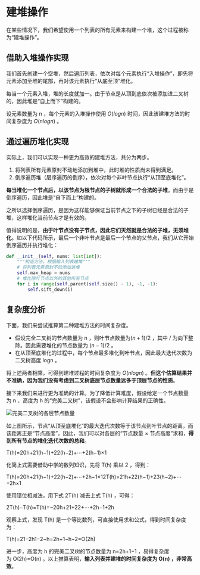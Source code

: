 # 建堆操作

在某些情况下，我们希望使用一个列表的所有元素来构建一个堆，这个过程被称为“建堆操作”。

## 借助入堆操作实现

我们首先创建一个空堆，然后遍历列表，依次对每个元素执行“入堆操作”，即先将元素添加至堆的尾部，再对该元素执行“从底至顶”堆化。

每当一个元素入堆，堆的长度就加一。由于节点是从顶到底依次被添加进二叉树的，因此堆是“自上而下”构建的。

设元素数量为 n ，每个元素的入堆操作使用 $O(log⁡n)$ 时间，因此该建堆方法的时间复杂度为 $O(nlog⁡n)$ 。

## 通过遍历堆化实现

实际上，我们可以实现一种更为高效的建堆方法，共分为两步。

1. 将列表所有元素原封不动地添加到堆中，此时堆的性质尚未得到满足。
2. 倒序遍历堆（层序遍历的倒序），依次对每个非叶节点执行“从顶至底堆化”。

**每当堆化一个节点后，以该节点为根节点的子树就形成一个合法的子堆**。而由于是倒序遍历，因此堆是“自下而上”构建的。

之所以选择倒序遍历，是因为这样能够保证当前节点之下的子树已经是合法的子堆，这样堆化当前节点才是有效的。

值得说明的是，**由于叶节点没有子节点，因此它们天然就是合法的子堆，无须堆化**。如以下代码所示，最后一个非叶节点是最后一个节点的父节点，我们从它开始倒序遍历并执行堆化：
```python
def __init__(self, nums: list[int]):
    """构造方法，根据输入列表建堆"""
    # 将列表元素原封不动添加进堆
    self.max_heap = nums
    # 堆化除叶节点以外的其他所有节点
    for i in range(self.parent(self.size() - 1), -1, -1):
        self.sift_down(i)
```

## 复杂度分析

下面，我们来尝试推算第二种建堆方法的时间复杂度。

- 假设完全二叉树的节点数量为 n ，则叶节点数量为$(n+1)/2$ ，其中 / 为向下整除。因此需要堆化的节点数量为 $(n−1)/2$ 。
- 在从顶至底堆化的过程中，每个节点最多堆化到叶节点，因此最大迭代次数为二叉树高度 log⁡n 。

将上述两者相乘，可得到建堆过程的时间复杂度为 $O(nlog⁡n)$ 。**但这个估算结果并不准确，因为我们没有考虑到二叉树底层节点数量远多于顶层节点的性质**。

接下来我们来进行更为准确的计算。为了降低计算难度，假设给定一个节点数量为 n 、高度为 h 的“完美二叉树”，该假设不会影响计算结果的正确性。

![完美二叉树的各层节点数量](https://www.hello-algo.com/chapter_heap/build_heap.assets/heapify_operations_count.png)

如上图所示，节点“从顶至底堆化”的最大迭代次数等于该节点到叶节点的距离，而该距离正是“节点高度”。因此，我们可以对各层的“节点数量 × 节点高度”求和，**得到所有节点的堆化迭代次数的总和**。

T(h)=20h+21(h−1)+22(h−2)+⋯+2(h−1)×1

化简上式需要借助中学的数列知识，先将 T(h) 乘以 2 ，得到：

T(h)=20h+21(h−1)+22(h−2)+⋯+2h−1×12T(h)=21h+22(h−1)+23(h−2)+⋯+2h×1

使用错位相减法，用下式 2T(h) 减去上式 T(h) ，可得：

2T(h)−T(h)=T(h)=−20h+21+22+⋯+2h−1+2h

观察上式，发现 T(h) 是一个等比数列，可直接使用求和公式，得到时间复杂度为：

T(h)=21−2h1−2−h=2h+1−h−2=O(2h)

进一步，高度为 h 的完美二叉树的节点数量为 n=2h+1−1 ，易得复杂度为 O(2h)=O(n) 。以上推算表明，**输入列表并建堆的时间复杂度为 O(n) ，非常高效**。